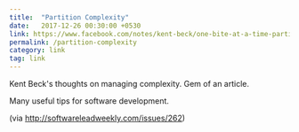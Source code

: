 ```yaml
---
title:  "Partition Complexity"
date:   2017-12-26 00:30:00 +0530
link: https://www.facebook.com/notes/kent-beck/one-bite-at-a-time-partitioning-complexity/1716882961677894/
permalink: /partition-complexity
category: link
tag: link
---
```

Kent Beck's thoughts on managing complexity. Gem of an article.

Many useful tips for software development.

(via http://softwareleadweekly.com/issues/262)
